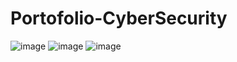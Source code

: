 # Portofolio-CyberSecurity
![image](https://github.com/Hanafihp10/Portofolio-CyberSecurity/assets/150600113/a6d5b2f2-8691-4fdb-b66d-a678681f57ea)
![image](https://github.com/Hanafihp10/Portofolio-CyberSecurity/assets/150600113/bb57d2d9-8ab6-4cff-88e9-d7f299937149)
![image](https://github.com/Hanafihp10/Portofolio-CyberSecurity/assets/150600113/0c8734ab-820b-4b70-a7d5-69341e87e0da)


